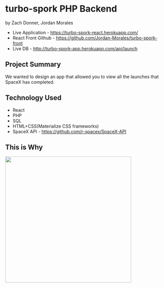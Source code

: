 # turbo-spork PHP Backend
by Zach Donner, Jordan Morales

- Live Application - https://turbo-spork-react.herokuapp.com/
- React Front Github - https://github.com/Jordan-Morales/turbo-spork-front
- Live DB - http://turbo-spork-app.herokuapp.com/api/launch

## Project Summary
We wanted to design an app that allowed you to view all the launches that SpaceX has completed.

## Technology Used
- React
- PHP
- SQL
- HTML+CSS(Materialize CSS frameworks)
- SpaceX API - https://github.com/r-spacex/SpaceX-API

## This is Why
<img src="https://media.giphy.com/media/A6UIVKd1x1WJa/giphy.gif?raw=true" width="400px">
